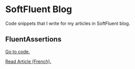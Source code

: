 ﻿# SoftFluent Blog

Code snippets that I write for my articles in SoftFluent blog.

## FluentAssertions

[Go to code.](./FluentAssertions)

[Read Article (French).](https://www.softfluent.fr/blog/arretez-de-faire-des-asserts-dans-vos-tests-unitaires-faites-ceci-a-la-place/)
